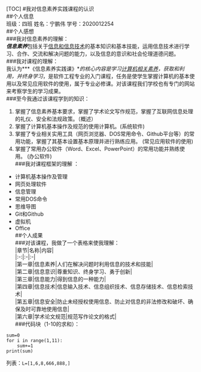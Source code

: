[TOC]
#我对信息素养实践课程的认识  
##个人信息  
班级：四班     姓名：宁鹏伟     学号：2020012254  
##个人感想  
###我对信息素养的理解：  
***信息素养***包括关于<u>信息和信息技术</u>的基本知识和基本技能，运用信息技术进行学习、合作、交流和解决问题的能力，以及信息的意识和社会伦理道德问题。  
###我对课程的理解：  
我认为***《信息素养实践课》***的核心内容是学习<u>计算机相关素养</u>，获取和利用，并*终身学习*，是软件工程专业的入门课程，任务是使学生掌握计算机的基本使用以及常见应用软件的使用，属于专业必修课。对该课程我们学校也有专门的网站来考察学生的学习成果。[](http://www.edu2act.cn/team/xin-xi-su-yang-shi-jian/intro)  
###至今我通过该课程学到的知识：  
1. 掌握了信息素养基本要求，掌握了学术论文写作规范，掌握了互联网信息处理的礼仪、安全和法规政策。（概述）  
2. 掌握了计算机基本操作及规范的使用计算机。(系统软件)  
3. 掌握了专业相关实用工具（网页浏览器、DOS常用命令、Github平台等）的常用功能，掌握了其基本设置基本原理并进行熟练应用。  (常见应用软件的使用)  
4. 掌握了常用办公软件（Word、Excel、PowerPoint）的常用功能并熟练使用。 (办公软件)   
###我对课程框架的理解 ：  
+ 计算机基本操作及管理  
+ 网页处理软件  
+ 信息管理  
+ 常用DOS命令  
+ 思维导图  
+ Git和Github  
+ 虚拟机  
+ Office  
##个人成果  
###对该课程，我做了一个表格来使我理解：  
|章节|名称|内容|  
|:-:|:-|:-|  
|第一章|信息素养|人们在解决问题时利用信息的技术和技能|  
|第二章|信息意识|尊重知识、终身学习、勇于创新|  
|第三章|信息能力|得到信息的一种能力|  
|第四章|信息技术|信息输入技术、信息组织技术、信息存储技术、信息检索技术|  
|第五章|信息安全|防止未经授权使用信息、防止对信息的非法修改和破坏、确保及时可靠地使用信息|  
|第六章|学术论文规范|规范写作论文的格式|  
###代码块（1-10的求和）：  
```
sum=0
for i in range(1,11):
    sum+=1
print(sum)
```
列表：`L=[1,6,8,666,888,]`  